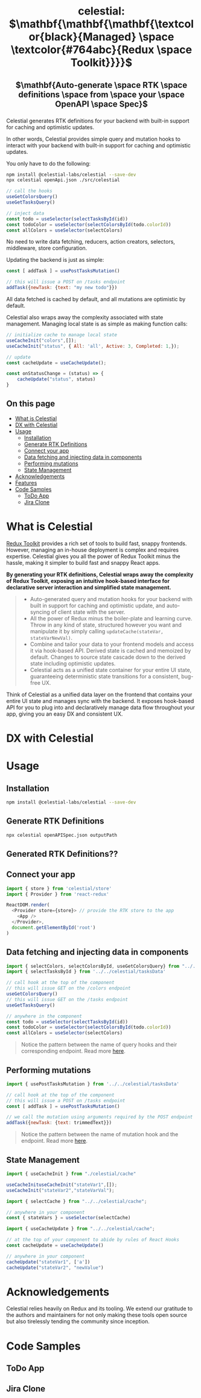 <div align="center" padding=0px>
<h1 padding=0px>celestial: $\mathbf{\mathbf{\mathbf{\textcolor{black}{Managed} \space \textcolor{#764abc}{Redux \space Toolkit}}}}$</h1>
<!-- <h1 padding=0px>$\mathbf{\mathbf{\mathbf{\textcolor{black}{Managed} \space \textcolor{#764abc}{Redux \space Toolkit}}}}$</h1> -->
<h2 padding=0px>$\mathbf{Auto-generate \space RTK \space definitions \space from \space your \space OpenAPI \space Spec}$</h2>
</div>

###

Celestial generates RTK definitions for your backend with built-in support for caching and optimistic updates.

In other words, Celestial provides simple query and mutation hooks to interact with your backend with built-in support for caching and optimistic updates.

You only have to do the following:
```bash
npm install @celestial-labs/celestial --save-dev
npx celestial openApi.json ./src/celestial
```

```js
// call the hooks
useGetColorsQuery()
useGetTasksQuery()

// inject data
const todo = useSelector(selectTasksById(id))
const todoColor = useSelector(selectColorsById(todo.colorId))
const allColors = useSelector(selectColors)
```
No need to write data fetching, reducers, action creators, selectors, middleware, store configuration.

Updating the backend is just as simple:
```js
const [ addTask ] = usePostTasksMutation()

// this will issue a POST on /tasks endpoint
addTask({newTask: {text: "my new todo"}})
```
All data fetched is cached by default, and all mutations are optimistic by default.

Celestial also wraps away the complexity associated with state management. Managing local state is as simple as making function calls:
```js
// initialize cache to manage local state
useCacheInit("colors",[]);
useCacheInit("status", { All: 'all', Active: 3, Completed: 1,});

// update 
const cacheUpdate = useCacheUpdate();

const onStatusChange = (status) => {
    cacheUpdate("status", status)
}
```

## On this page
* [What is Celestial](https://github.com/celestialdb/celestial/tree/main?tab=readme-ov-file#what-is-celestial)
* [DX with Celestial](https://github.com/celestialdb/celestial/tree/main?tab=readme-ov-file#dx-with-celestial)
* [Usage](https://github.com/celestialdb/celestial/tree/main?tab=readme-ov-file#usage)
  * [Installation](https://github.com/celestialdb/celestial/tree/main?tab=readme-ov-file#installation)
  * [Generate RTK Definitions](https://github.com/celestialdb/celestial/tree/main?tab=readme-ov-file#generate-rtk-definitions)
  * [Connect your app](https://github.com/celestialdb/celestial/tree/main?tab=readme-ov-file#connect-your-app)
  * [Data fetching and injecting data in components](https://github.com/celestialdb/celestial/tree/main?tab=readme-ov-file#data-fetching-and-injecting-data-in-components)
  * [Performing mutations](https://github.com/celestialdb/celestial/tree/main?tab=readme-ov-file#performing-mutations)
  * [State Management](https://github.com/celestialdb/celestial/tree/main?tab=readme-ov-file#state-management)
* [Acknowledgements](https://github.com/celestialdb/celestial/tree/main?tab=readme-ov-file#acknowledgements)
* [Features](https://github.com/celestialdb/celestial/tree/main?tab=readme-ov-file#features)
* [Code Samples](https://github.com/celestialdb/celestial/tree/main?tab=readme-ov-file#code-samples)
  * [ToDo App](https://github.com/celestialdb/celestial/tree/main?tab=readme-ov-file#todo-app)
  * [Jira Clone](https://github.com/celestialdb/celestial/tree/main?tab=readme-ov-file#jira-clone)


# What is Celestial

[Redux Toolkit](https://github.com/reduxjs/redux-toolkit) provides a rich set of tools to build fast, snappy frontends. However, managing an in-house deployment is complex and requires expertise. Celestial gives you all the power of Redux Toolkit minus the hassle, making it simpler to build fast and snappy React apps.

**By generating your RTK definitions, Celestial wraps away the complexity of Redux Toolkit, exposing an intuitive hook-based interface for declarative server interaction and simplified state management.**


> * Auto-generated query and mutation hooks for your backend with built in support for caching and optimistic update, and auto-syncing of client state with the server. 
> * All the power of Redux minus the boiler-plate and learning curve. Throw in any kind of state, structured however you want and manipulate it by simply calling `updateCache(stateVar, stateVarNewVal)`. 
> * Combine and tailor your data to your frontend models and access it via hook-based API. Derived state is cached and memoized by default. Changes to source state cascade down to the derived state including optimistic updates. 
> * Celestial acts as a unified state container for your entire UI state, guaranteeing deterministic state transitions for a consistent, bug-free UX.


Think of Celestial as a unified data layer on the frontend that contains your entire UI state and manages sync with the backend. It exposes hook-based API for you to plug into and declaratively manage data flow throughout your app, giving you an easy DX and consistent UX.

# DX with Celestial

# Usage

## Installation
```bash
npm install @celestial-labs/celestial --save-dev
```

## Generate RTK Definitions
```bash
npx celestial openAPISpec.json outputPath
```

## Generated RTK Definitions??

## Connect your app
```js
import { store } from 'celestial/store'
import { Provider } from 'react-redux'

ReactDOM.render(
  <Provider store={store}> // provide the RTK store to the app
    <App />
  </Provider>,
  document.getElementById('root')
)
```

## Data fetching and injecting data in components
```js
import { selectColors, selectColorsById, useGetColorsQuery} from "../../celestial/colorsData";
import { selectTasksById } from '../../celestial/tasksData'

// call hook at the top of the component
// this will issue GET on the /colors endpoint
useGetColorsQuery()
// this will issue GET on the /tasks endpoint
useGetTasksQuery()

// anywhere in the component
const todo = useSelector(selectTasksById(id))
const todoColor = useSelector(selectColorsById(todo.colorId))
const allColors = useSelector(selectColors)
```
> Notice the pattern between the name of query hooks and their corresponding endpoint. Read more [here]().

## Performing mutations
```js
import { usePostTasksMutation } from '../../celestial/tasksData'

// call hook at the top of the component
// this will issue a POST on /tasks endpoint
const [ addTask ] = usePostTasksMutation()

// we call the mutation using arguments required by the POST endpoint
addTask({newTask: {text: trimmedText}})
```
> Notice the pattern between the name of mutation hook and the endpoint. Read more [here]().

## State Management
```js
import { useCacheInit } from "./celestial/cache"

useCacheInituseCacheInit("stateVar1",[]);
useCacheInit("stateVar2","stateVarVal");
```

```js
import { selectCache } from "../../celestial/cache";

// anywhere in your component
const { stateVars } = useSelector(selectCache)
```

```js
import { useCacheUpdate } from "../../celestial/cache";

// at the top of your component to abide by rules of React Hooks
const cacheUpdate = useCacheUpdate()

// anywhere in your component
cacheUpdate("stateVar1", ['a'])
cacheUpdate("stateVar2", "newValue")
```

# Acknowledgements
Celestial relies heavily on Redux and its tooling. We extend our gratitude to the authors and maintainers for not only making these tools open source but also tirelessly tending the community since inception.


# Code Samples

## ToDo App

## Jira Clone

